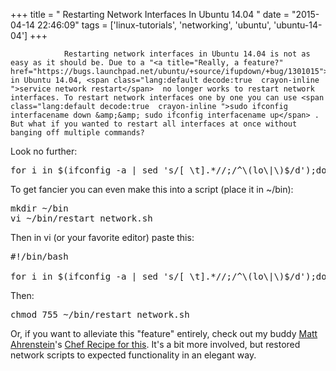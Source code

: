 +++
title = "				Restarting Network Interfaces In Ubuntu 14.04		"
date = "2015-04-14 22:46:09"
tags = ['linux-tutorials', 'networking', 'ubuntu', 'ubuntu-14-04']
+++

    			Restarting network interfaces in Ubuntu 14.04 is not as easy as it should be. Due to a "<a title="Really, a feature?" href="https://bugs.launchpad.net/ubuntu/+source/ifupdown/+bug/1301015">feature</a>" in Ubuntu 14.04, <span class="lang:default decode:true  crayon-inline ">service network restart</span>  no longer works to restart network interfaces. To restart network interfaces one by one you can use <span class="lang:default decode:true  crayon-inline ">sudo ifconfig interfacename down &amp;&amp; sudo ifconfig interfacename up</span> . But what if you wanted to restart all interfaces at once without banging off multiple commands?

Look no further:

<pre class="lang:sh decode:true" title="Restart Ubuntu 14.04 Network Interfaces">for i in $(ifconfig -a | sed 's/[ \t].*//;/^\(lo\|\)$/d');do sudo ifconfig $i down &amp;&amp; sudo ifconfig $i up;done</pre>

To get fancier you can even make this into a script (place it in ~/bin):

<pre class="lang:sh decode:true">mkdir ~/bin
vi ~/bin/restart_network.sh</pre>

Then in vi (or your favorite editor) paste this:

<pre class="lang:sh decode:true" title="Script to restart networks in Ubuntu 14.04">#!/bin/bash

for i in $(ifconfig -a | sed 's/[ \t].*//;/^\(lo\|\)$/d');do sudo ifconfig $i down &amp;&amp; sudo ifconfig $i up;done</pre>

Then:

<pre class="lang:sh decode:true">chmod 755 ~/bin/restart_network.sh</pre>

Or, if you want to alleviate this "feature" entirely, check out my buddy <a title="Matt Ahrenstein" href="https://www.ahrenstein.com/about-matthew/">Matt Ahrenstein</a>'s <a title="Make network scripts work as expected in Ubuntu 14.04" href="https://github.com/ahrenstein/ChefCookbook-ubuntu-netfix">Chef Recipe for this</a>. It's a bit more involved, but restored network scripts to expected functionality in an elegant way.
